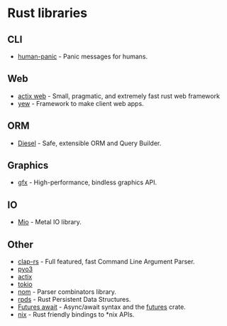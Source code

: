 # Rust libraries
## CLI
- [human-panic](https://github.com/yoshuawuyts/human-panic) - Panic messages for humans.

## Web
- [actix web](https://github.com/actix/actix-web) - Small, pragmatic, and extremely fast rust web framework
- [yew](https://github.com/DenisKolodin/yew) - Framework to make client web apps.

## ORM
- [Diesel](https://github.com/diesel-rs/diesel) - Safe, extensible ORM and Query Builder.

## Graphics
- [gfx](https://github.com/gfx-rs/gfx) - High-performance, bindless graphics API.

## IO
- [Mio](https://github.com/carllerche/mio) - Metal IO library.

## Other
- [clap-rs](https://github.com/kbknapp/clap-rs) - Full featured, fast Command Line Argument Parser.
- [pyo3](https://github.com/PyO3/pyo3)
- [actix](https://github.com/actix/actix)
- [tokio](https://github.com/tokio-rs/tokio)
- [nom](https://github.com/Geal/nom) - Parser combinators library.
- [rpds](https://github.com/orium/rpds) - Rust Persistent Data Structures.
- [Futures await](https://github.com/alexcrichton/futures-await) - Async/await syntax and the [futures](https://crates.io/crates/futures) crate.
- [nix](https://github.com/nix-rust/nix) - Rust friendly bindings to \*nix APIs.